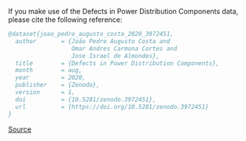 If you make use of the Defects in Power Distribution Components data, please cite the following reference:

```bibtex
@dataset{joao_pedro_augusto_costa_2020_3972451,
  author       = {João Pedro Augusto Costa and
                  Omar Andres Carmona Cortes and
                  Jose Israel de Almondes},
  title        = {Defects in Power Distribution Components},
  month        = aug,
  year         = 2020,
  publisher    = {Zenodo},
  version      = 1,
  doi          = {10.5281/zenodo.3972451},
  url          = {https://doi.org/10.5281/zenodo.3972451}
}
```

[Source](https://zenodo.org/record/3972451/export/hx)
